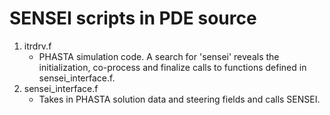 # SENSEI scripts in PDE source

1. itrdrv.f
    - PHASTA simulation code. A search for 'sensei' reveals the initialization, co-process and finalize calls to functions defined in sensei_interface.f.
2. sensei_interface.f
    - Takes in PHASTA solution data and steering fields and calls SENSEI.

    

